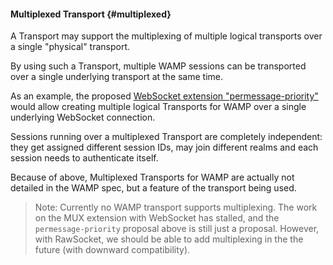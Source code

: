 #### Multiplexed Transport {#multiplexed}

A Transport may support the multiplexing of multiple logical transports over a single "physical" transport.

By using such a Transport, multiple WAMP sessions can be transported over a single underlying transport at the same time.

As an example, the proposed [WebSocket extension "permessage-priority"](https://github.com/oberstet/permessage-priority/blob/master/draft-oberstein-hybi-permessage-priority.txt) would allow creating multiple logical Transports for WAMP over a single underlying WebSocket connection.

Sessions running over a multiplexed Transport are completely independent: they get assigned different session IDs, may join different realms and each session needs to authenticate itself.

Because of above, Multiplexed Transports for WAMP are actually not detailed in the WAMP spec, but a feature of the transport being used.

> Note: Currently no WAMP transport supports multiplexing. The work on the MUX extension with WebSocket has stalled, and the `permessage-priority` proposal above is still just a proposal. However, with RawSocket, we should be able to add multiplexing in the the future (with downward compatibility).
